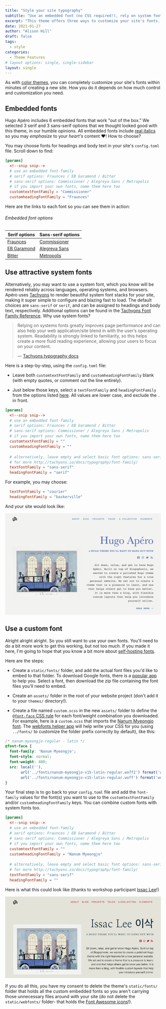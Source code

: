 ```yaml
---
title: "Style your site typography"
subtitle: "Use an embedded font (no CSS required!), rely on system fonts reliably using Tachyons, or bring your own font files- your choice."
excerpt: "This theme offers three ways to customize your site's fonts. Choose from 6 embedded font options, including 3 serif and 3 sans-serif fonts, or rely on system fonts with reliable fallbacks using Tachyons. You may also bring your own font files (CSS required!)."
date: 2021-01-27
author: "Alison Hill"
draft: false
tags:
  - style
categories:
  - Theme Features
# layout options: single, single-sidebar
layout: single
---
```


As with [color themes](../color-themes), you can completely customize your site's fonts within minutes of creating a new site. How you do it depends on how much control and customization you need.

## Embedded fonts

Hugo Apéro includes 6 embedded fonts that work "out of the box." We selected 3 serif and 3 sans-serif options that we thought looked good with this theme, in our humble opinions. All embedded fonts include [real italics](https://www.marksimonson.com/notebook/view/FakevsTrueItalics) so you may <em>emphasize</em> to your <em>heart's</em> content :heart:! How to choose?

You may choose fonts for headings and body text in your site's `config.toml` file. Scroll down to find:

```toml
[params]
  <!--snip snip-->
  # use an embedded font-family
  # serif options: Fraunces / EB Garamond / Bitter
  # sans-serif options: Commissioner / Alegreya Sans / Metropolis
  # if you import your own fonts, name them here too
  customtextFontFamily = "Commissioner"
  customheadingFontFamily = "Fraunces"
```

Here are the links to each font so you can see them in action:

<h6 class="ttu tracked pv3 bt">Embedded font options</h6>
    <table class="collapse ba bw1 b--moon-gray mv4 w-100">
      <thead>
        <tr>
          <th class="f6 fw6 tl ttu pa3">Serif options</th>
          <th class="f6 fw6 tl ttu pa3">Sans-serif options</th>
        </tr>
      </thead>
      <tbody>
        <tr class="stripe-dark">
          <td class="pa3"><a href="https://fraunces.undercase.xyz/">Fraunces</a></td>
          <td class="pa3"><a href="https://github.com/kosbarts/Commissioner">Commissioner</a></td>
        </tr>
        <tr class="stripe-dark">
          <td class="pa3"><a href="https://fonts.google.com/specimen/EB+Garamond">EB Garamond</a></td>
          <td class="pa3"><a href="https://fonts.google.com/specimen/Alegreya+Sans">Alegreya Sans</a></td>
        </tr>
        <tr class="stripe-dark">
          <td class="pa3"><a href="https://fonts.google.com/specimen/Bitter">Bitter</a></td>
          <td class="pa3"><a href="https://fontsarena.com/metropolis-by-chris-simpson/">Metropolis</a></td>
        </tr>
      </tbody>
    </table>

## Use attractive system fonts

Alternatively, you may want to use a system font, which you know will be rendered reliably across languages, operating systems, and browsers. Apéro uses [Tachyons](https://tachyons.io) to render beautiful system font stacks for your site, making it super simple to configure and blazing fast to load. The default choices are `sans-serif` or `serif`, and can be assigned to headings and body text, respectively. Additional options can be found in the [Tachyons Font Family Reference](https://tachyons.io/docs/typography/font-family/). Why use system fonts?

>  Relying on systems fonts greatly improves page performance and can also help your web application/site blend in with the user’s operating system. Readability is strongly linked to familiarity, so this helps create a more fluid reading experience, allowing your users to focus on your content. 
>
> &mdash; [Tachyons typography docs](http://tachyons.io/docs/typography/font-family/)

Here is a step-by-step, using the `config.toml` file:

+ Leave both `customtextFontFamily` and `customheadingFontFamily` blank (with empty quotes, or comment out the line entirely).

+ Just below those keys, select a `textFontFamily` and `headingFontFamily` from the options listed [here](http://tachyons.io/docs/typography/font-family/). All values are lower case, and exclude the `.` in front. 

```toml
[params]
  <!--snip snip-->
  # use an embedded font-family
  # serif options: Fraunces / EB Garamond / Bitter
  # sans-serif options: Commissioner / Alegreya Sans / Metropolis
  # if you import your own fonts, name them here too
  customtextFontFamily = ""
  customheadingFontFamily = ""
  
  # alternatively, leave empty and select basic font options: sans-serif or serif
  # for more http://tachyons.io/docs/typography/font-family/
  textFontFamily = "sans-serif"
  headingFontFamily = "serif"
```

For example, you may choose:
```toml
  textFontFamily = "courier"
  headingFontFamily = "baskerville"
```

And your site would look like:

![](system-font.png)

## Use a custom font

Alright alright alright. So you still want to use your own fonts. You'll need to do a bit more work to get this working, but not too much. If you made it here, I'm going to hope that you know a bit more about [self-hosting fonts](https://www.tunetheweb.com/blog/should-you-self-host-google-fonts/).

Here are the steps:

+ Create a `static/fonts/` folder, and add the actual font files you'd like to embed to that folder. To download Google fonts, there is a [popular app](https://google-webfonts-helper.herokuapp.com/fonts) to help you. Select a font, then download the zip file containing the font files you'll need to embed.

+ Create an `assets/` folder in the root of your website project (don't add it to your `themes/` directory!).

+ Create a file named `custom.scss` in the new `assets/` folder to define the [`@font-face` CSS rule](https://developer.mozilla.org/en-US/docs/Web/CSS/@font-face) for each font/weight combination you downloaded. For example, here is a `custom.scss` that imports the [Nanum Myeongjo font](https://fonts.google.com/specimen/Nanum+Myeongjo). The [webfonts helper app](https://google-webfonts-helper.herokuapp.com/fonts) will help write your CSS for you (using `../fonts/` to customize the folder prefix correctly by default), like this:

```scss
/* nanum-myeongjo-regular - latin */
@font-face {
  font-family: 'Nanum Myeongjo';
  font-style: normal;
  font-weight: 400;
  src: local(''),
       url('../fonts/nanum-myeongjo-v15-latin-regular.woff2') format('woff2'), 
       url('../fonts/nanum-myeongjo-v15-latin-regular.woff') format('woff'); 
}
```

Your final step is to go back to your `config.toml` file and add the `font-family` values for the font(s) you want to use to the `customtextFontFamily` and/or `customheadingFontFamily` keys. You can combine custom fonts with system fonts too. 

```toml
[params]
  <!--snip snip-->
  # use an embedded font-family
  # serif options: Fraunces / EB Garamond / Bitter
  # sans-serif options: Commissioner / Alegreya Sans / Metropolis
  # if you import your own fonts, name them here too
  customtextFontFamily = ""
  customheadingFontFamily = "Nanum Myeongjo"

  # alternatively, leave empty and select basic font options: sans-serif or serif
  # for more http://tachyons.io/docs/typography/font-family/
  textFontFamily = "sans-serif"
  headingFontFamily = ""
```

Here is what this could look like (thanks to workshop participant [Issac Lee](https://github.com/issactoast)!)

![](isaac-font.png)

If you do all this, you have my consent to delete the theme's `static/fonts/` folder that holds all the custom embedded fonts so you aren't carrying those unnecessary files around with your site (do not delete the `static/webfonts/` folder- that holds the [Font Awesome icons](https://fontawesome.com/)!).